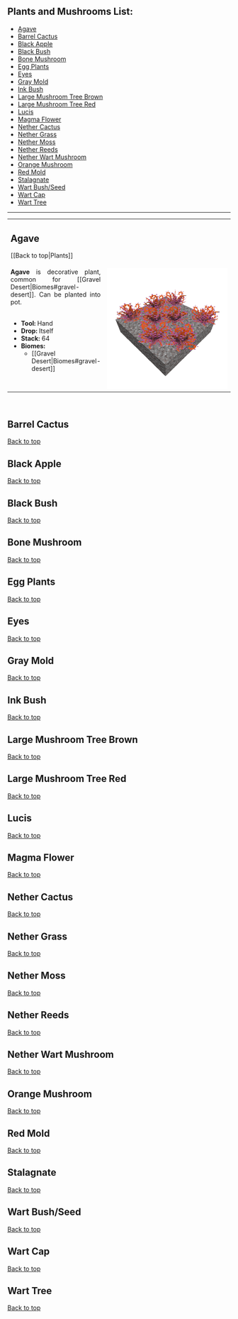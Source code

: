## Plants and Mushrooms List:
* [Agave](https://github.com/paulevsGitch/BetterNether/wiki/Plants#agave)
* [Barrel Cactus](https://github.com/paulevsGitch/BetterNether/wiki/Plants#barrel-cactus)
* [Black Apple](https://github.com/paulevsGitch/BetterNether/wiki/Plants#black-apple)
* [Black Bush](https://github.com/paulevsGitch/BetterNether/wiki/Plants#black-bush)
* [Bone Mushroom](https://github.com/paulevsGitch/BetterNether/wiki/Plants#bone-mushroom)
* [Egg Plants](https://github.com/paulevsGitch/BetterNether/wiki/Plants#egg-plants)
* [Eyes](https://github.com/paulevsGitch/BetterNether/wiki/Plants#eyes)
* [Gray Mold](https://github.com/paulevsGitch/BetterNether/wiki/Plants#gray-mold)
* [Ink Bush](https://github.com/paulevsGitch/BetterNether/wiki/Plants#ink-bush)
* [Large Mushroom Tree Brown](https://github.com/paulevsGitch/BetterNether/wiki/Plants#large-mushroom-tree-brown)
* [Large Mushroom Tree Red](https://github.com/paulevsGitch/BetterNether/wiki/Plants#large-mushroom-tree-red)
* [Lucis](https://github.com/paulevsGitch/BetterNether/wiki/Plants#lucis)
* [Magma Flower](https://github.com/paulevsGitch/BetterNether/wiki/Plants#magma-flower)
* [Nether Cactus](https://github.com/paulevsGitch/BetterNether/wiki/Plants#nether-cactus)
* [Nether Grass](https://github.com/paulevsGitch/BetterNether/wiki/Plants#nether-grass)
* [Nether Moss](https://github.com/paulevsGitch/BetterNether/wiki/Plants#nether-moss)
* [Nether Reeds](https://github.com/paulevsGitch/BetterNether/wiki/Plants#nether-reeds)
* [Nether Wart Mushroom](https://github.com/paulevsGitch/BetterNether/wiki/Plants#nether-wart-mushroom)
* [Orange Mushroom](https://github.com/paulevsGitch/BetterNether/wiki/Plants#orange-mushroom)
* [Red Mold](https://github.com/paulevsGitch/BetterNether/wiki/Plants#red-mold)
* [Stalagnate](https://github.com/paulevsGitch/BetterNether/wiki/Plants#stalagnate)
* [Wart Bush/Seed](https://github.com/paulevsGitch/BetterNether/wiki/Plants#wart-bush/seed)
* [Wart Cap](https://github.com/paulevsGitch/BetterNether/wiki/Plants#wart-cap)
* [Wart Tree](https://github.com/paulevsGitch/BetterNether/wiki/Plants#wart-tree)

***

<table width="100%">
	<tr>
		<td colspan="2">
		<h2>Agave</h2>
		<p>[[Back to top|Plants]]</p>
		</td>
	</tr>
	<tr>
		<td valign="top">
			<div align="justify">
				<b>Agave</b> is decorative plant, common for [[Gravel Desert|Biomes#gravel-desert]]. Can be planted into pot.
			</div>
			<br>
			<ul>
				<li><b>Tool:</b> Hand</li>
				<li><b>Drop:</b> Itself</li>
				<li><b>Stack:</b> 64</li>
				<li><b>Biomes:</b>
					<ul>
						<li>[[Gravel Desert|Biomes#gravel-desert]]</li>
					</ul>
				</li>
			</ul>
		</td>
		<td width="512">
			<img src="./images/plants/agave.png">
		</td>
	</tr>
</table>
<br>

## Barrel Cactus
[Back to top](https://github.com/paulevsGitch/BetterNether/wiki/Plants)

## Black Apple
[Back to top](https://github.com/paulevsGitch/BetterNether/wiki/Plants)

## Black Bush
[Back to top](https://github.com/paulevsGitch/BetterNether/wiki/Plants)

## Bone Mushroom
[Back to top](https://github.com/paulevsGitch/BetterNether/wiki/Plants)

## Egg Plants
[Back to top](https://github.com/paulevsGitch/BetterNether/wiki/Plants)

## Eyes
[Back to top](https://github.com/paulevsGitch/BetterNether/wiki/Plants)

## Gray Mold
[Back to top](https://github.com/paulevsGitch/BetterNether/wiki/Plants)

## Ink Bush
[Back to top](https://github.com/paulevsGitch/BetterNether/wiki/Plants)

## Large Mushroom Tree Brown
[Back to top](https://github.com/paulevsGitch/BetterNether/wiki/Plants)

## Large Mushroom Tree Red
[Back to top](https://github.com/paulevsGitch/BetterNether/wiki/Plants)

## Lucis
[Back to top](https://github.com/paulevsGitch/BetterNether/wiki/Plants)

## Magma Flower
[Back to top](https://github.com/paulevsGitch/BetterNether/wiki/Plants)

## Nether Cactus
[Back to top](https://github.com/paulevsGitch/BetterNether/wiki/Plants)

## Nether Grass
[Back to top](https://github.com/paulevsGitch/BetterNether/wiki/Plants)

## Nether Moss
[Back to top](https://github.com/paulevsGitch/BetterNether/wiki/Plants)

## Nether Reeds
[Back to top](https://github.com/paulevsGitch/BetterNether/wiki/Plants)

## Nether Wart Mushroom
[Back to top](https://github.com/paulevsGitch/BetterNether/wiki/Plants)

## Orange Mushroom
[Back to top](https://github.com/paulevsGitch/BetterNether/wiki/Plants)

## Red Mold
[Back to top](https://github.com/paulevsGitch/BetterNether/wiki/Plants)

## Stalagnate
[Back to top](https://github.com/paulevsGitch/BetterNether/wiki/Plants)

## Wart Bush/Seed
[Back to top](https://github.com/paulevsGitch/BetterNether/wiki/Plants)

## Wart Cap
[Back to top](https://github.com/paulevsGitch/BetterNether/wiki/Plants)

## Wart Tree
[Back to top](https://github.com/paulevsGitch/BetterNether/wiki/Plants)
